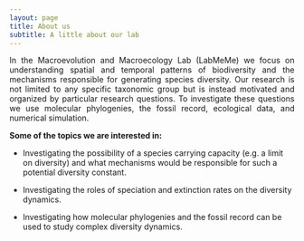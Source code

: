 ```yaml
---
layout: page
title: About us
subtitle: A little about our lab
---
```


<p align="justify">
In the Macroevolution and Macroecology Lab (LabMeMe) we focus on understanding spatial and temporal patterns of biodiversity and the mechanisms responsible for generating species diversity. Our research is not limited to any specific taxonomic group but is instead motivated and organized by particular research questions. To investigate these questions we use molecular phylogenies, the fossil record, ecological data, and numerical simulation.
</p>

**Some of the topics we are interested in:**

* Investigating the possibility of a species carrying capacity (e.g. a
  limit on diversity) and what mechanisms would be responsible for
  such a potential diversity constant.
  
* Investigating the roles of speciation and extinction rates on the
  diversity dynamics.
  
* Investigating how molecular phylogenies and the fossil record can be
  used to study complex diversity dynamics.
